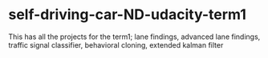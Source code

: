 # self-driving-car-ND-udacity-term1
This has all the projects for the term1; lane findings, advanced lane findings, traffic signal classifier, behavioral cloning, extended kalman filter
